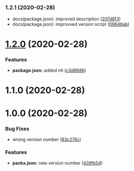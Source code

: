 ## <small>1.2.1 (2020-02-28)</small>

* docs(package.json): improved description ([207d6f3](https://github.com/DerZyklop/dotfiles/commit/207d6f3))
* docs(package.json): improvved version script ([09646ab](https://github.com/DerZyklop/dotfiles/commit/09646ab))



# [1.2.0](https://github.com/DerZyklop/dotfiles/compare/v1.1.0...v1.2.0) (2020-02-28)


### Features

* **package.json:** added ntl ([c3d8686](https://github.com/DerZyklop/dotfiles/commit/c3d868606f9374e023b2abb3364ed38fd9d8ee0f))



# 1.1.0 (2020-02-28)



# 1.0.0 (2020-02-28)


### Bug Fixes

* wrong version number ([83c276c](https://github.com/DerZyklop/dotfiles/commit/83c276c1653adda3d94e3d88f9cb79c6c745044f))


### Features

* **packa.json:** new version number ([439fb54](https://github.com/DerZyklop/dotfiles/commit/439fb545ebc2406664ccd5df5acc8d02d78d4da6))



